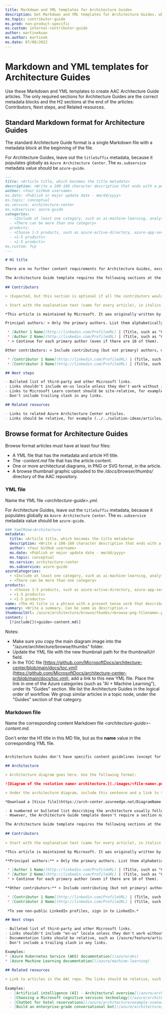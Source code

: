 ```yaml
---
title: Markdown and YML templates for Architecture Guides
description: Get Markdown and YML templates for Architecture Guides, which are articles that don't follow any of the other established AAC templates.
ms.topic: contributor-guide
ms.prod: non-product-specific
ms.custom: internal-contributor-guide
author: martinekuan
ms.author: martinek
ms.date: 07/08/2022
---
```


# Markdown and YML templates for Architecture Guides

Use these Markdown and YML templates to create AAC Architecture Guide articles. The only required sections for Architecture Guides are the correct metadata blocks and the H2 sections at the end of the articles: Contributors, Next steps, and Related resources.

## Standard Markdown format for Architecture Guides

The standard Architecture Guide format is a single Markdown file with a metadata block at the beginning of the file.

For Architecture Guides, leave out the `titleSuffix` metadata, because it populates globally as `Azure Architecture Center`. The `ms.subservice` metadata value should be `azure-guide`.

```markdown
---
title: <Article title, which becomes the title metadata>
description: <Write a 100-160 character description that ends with a period and starts with a verb. This becomes the browse card description.>
author: <Your GitHub username>
ms.date: <Publish or major update date - mm/dd/yyyy>
ms.topic: conceptual
ms.service: architecture-center
ms.subservice: azure-guide
categories:
  - <Include at least one category, such as ai-machine-learning, analytics, compute, containers, databases, devops, hybrid, identity, integration, iot, networking, security, storage, and web>
  - <There can be more than one category>
  products:
  - <Choose 1-5 products, such as azure-active-directory, azure-app-service, azure-arc, azure-cosmos-db, azure-data-factory, azure-data-lake, azure-devops, azure-event-hubs, azure-firewall, azure-functions, azure-hdinsight, azure-iot, azure-sql-database, azure-storage, and azure-virtual-machines. If your product is not included here, inquire with our AAC team.>
  - <1-5 products>
  - <1-5 products>
ms.custom: fcp
---

# H1 title

There are no further content requirements for Architecture Guides, except to include the last few sections at the end, and to follow all general Azure Architecture Center content requirements.

The Architecture Guide template requires the following sections at the end of the article:
  
## Contributors

> (Expected, but this section is optional if all the contributors would prefer to not include it)

> Start with the explanation text (same for every article), in italics. Then include the "Principal authors" list and the "Additional contributors" list (if there are additional contributors) (all in plain text, not italics or bold). Link each contributor's name to the person's LinkedIn profile. After the name, place a pipe symbol ("|") with spaces, and then enter the person's title. We don't include the person's company, MVP status, or links to additional profiles. Implement this format:

*This article is maintained by Microsoft. It was originally written by the following contributors.*

Principal authors: > Only the primary authors. List them alphabetically, by last name. Use this format: Fname Lname. If the article gets rewritten, keep the original authors and add in the new one(s).

 * [Author 1 Name](http://linkedin.com/ProfileURL) | (Title, such as "Cloud Solution Architect")
 * [Author 2 Name](http://linkedin.com/ProfileURL) | (Title, such as "Cloud Solution Architect")
 * > Continue for each primary author (even if there are 10 of them).

Other contributors: > Include contributing (but not primary) authors, major editors (not minor edits), and technical reviewers. List them alphabetically, by last name. Use this format: Fname Lname. It's okay to add in newer contributors.

 * [Contributor 1 Name](http://linkedin.com/ProfileURL) | (Title, such as "Cloud Solution Architect")
 * [Contributor 2 Name](http://linkedin.com/ProfileURL) | (Title, such as "Cloud Solution Architect")

## Next steps

- Bulleted list of third-party and other Microsoft links.
- Links shouldn't include en-us locale unless they don't work without it.
- Links to Microsoft Learn content should be site-relative, for example (/azure/feature/article-name).
- Don't include trailing slash in any links.

## Related resources

- Links to related Azure Architecture Center articles.
- Links should be relative, for example (../../solution-ideas/articles/article-name.yml).

```

## Browse format for Architecture Guides

Browse format articles must have at least four files:

- A YML file that has the metadata and article H1 title.
- The *-content.md* file that has the article content.
- One or more architectural diagrams, in PNG or SVG format, in the article.
- A browse thumbnail graphic uploaded to the */docs/browser/thumbs/* directory of the AAC repository.

### YML file

Name the YML file *\<architecture-guide>.yml*.

For Architecture Guides, leave out the `titleSuffix` metadata, because it populates globally as `Azure Architecture Center`. The `ms.subservice` metadata value should be `azure-guide`.

```yml
### YamlMime:Architecture
metadata:
  title: <Article title, which becomes the title metadata>
  description: <Write a 100-160 character description that ends with a period and starts with a call to action. This becomes the browse card description.>
  author: <Your GitHub username>
  ms.date: <Publish or major update date - mm/dd/yyyy>
  ms.topic: conceptual
  ms.service: architecture-center
  ms.subservice: azure-guide
azureCategories:
  - <Include at least one category, such as ai-machine-learning, analytics, compute, containers, databases, devops, hybrid, identity, integration, iot, networking, security, storage, and web>
  - <There can be more than one category>
products:
  - <Choose 1-5 products, such as azure-active-directory, azure-app-service, azure-arc, azure-cosmos-db, azure-data-factory, azure-data-lake, azure-devops, azure-event-hubs, azure-firewall, azure-functions, azure-hdinsight, azure-iot, azure-sql-database, azure-storage, and azure-virtual-machines. If your product is not included here, inquire with our AAC team.>
  - <1-5 products>
  - <1-5 products>
name: <The H1 title is a phrase with a present tense verb that describes the scenario (no gerunds, "-ing" verbs). Example: "Use Azure monitoring to integrate security components">
summary: <Write a summary. Can be same as description.>
thumbnailUrl: /azure/architecture/browse/thumbs/<browse-png-filename>.png
content: |
  [!include[](<guide>-content.md)]
```

Notes:

* Make sure you copy the main diagram image into the "/azure/architecture/browse/thumbs" folder.
* Update the YML file with the new thumbnail path for the thumbnailUrl field.
* In the TOC file [https://github.com/MicrosoftDocs/architecture-center/blob/main/docs/toc.yml](https://github.com/MicrosoftDocs/architecture-center-pr/blob/main/docs/toc.yml), add a link to this new YML file. Place the link in one of the Azure categories (such as "AI + Machine Learning"), under its "Guides" section. We list the Architecture Guides in the logical order of workflow. We group similar articles in a topic node, under the "Guides" section of that category.

### Markdown file

Name the corresponding content Markdown file *\<architecture-guide>-content.md*.

Don't enter the H1 title in this MD file, but as the **name** value in the corresponding YML file.

```markdown

Architecture Guides don't have specific content guidelines (except for the three sections at the end), but they should fulfill all the general AAC content requirements.

## Architecture

> Architecture diagram goes here. Use the following format:

![Diagram of the <solution name> architecture.](./images/<file-name>.png)

> Under the architecture diagram, include this sentence and a link to the Visio file or the PowerPoint file: 

*Download a [Visio file](https://arch-center.azureedge.net/DiagramName.vsdx) of this architecture.*

- A numbered or bulleted list describing the architecture usually follows the diagram.
- However, the Architecture Guide template doesn't require a section named Architecture, nor a bulleted or numbered list.

The Architecture Guide template requires the following sections at the end of the article:
  
## Contributors
  
> Start with the explanation text (same for every article), in italics. Then include the "Principal authors" list and the "Additional contributors" list (if there are additional contributors). Link each contributor's name to the person's LinkedIn profile. After the name, place a pipe symbol ("|") with spaces, and then enter the person's title. We don't include the person's company, MVP status, or links to additional profiles. Implement this format:

*This article is maintained by Microsoft. It was originally written by the following contributors.*

**Principal authors:** > Only the primary authors. List them alphabetically, by last name. Use this format: Fname Lname. If the article gets rewritten, keep the original authors and add in the new one(s).

 * [Author 1 Name](http://linkedin.com/ProfileURL) | (Title, such as "Cloud Solution Architect")
 * [Author 2 Name](http://linkedin.com/ProfileURL) | (Title, such as "Cloud Solution Architect")
 * > Continue for each primary author (even if there are 10 of them).

**Other contributors:** > Include contributing (but not primary) authors, major editors (not minor edits), and technical reviewers. List them alphabetically, by last name. Use this format: Fname Lname. It's okay to add in newer contributors.

 * [Contributor 1 Name](http://linkedin.com/ProfileURL) | (Title, such as "Cloud Solution Architect")
 * [Contributor 2 Name](http://linkedin.com/ProfileURL) | (Title, such as "Cloud Solution Architect")
  
 *To see non-public LinkedIn profiles, sign in to LinkedIn.*

## Next steps

- Bulleted list of third-party and other Microsoft links.
- Links shouldn't include "en-us" locale unless they don't work without it.
- Documentation links should be relative, such as (/azure/feature/article-name).
- Don't include a trailing slash in any links.

Examples:
* [Azure Kubernetes Service (AKS) documentation](/azure/aks)
* [Azure Machine Learning documentation](/azure/machine-learning)
  
## Related resources

> Link to articles in the AAC repo. The links should be relative, such as (../../solution-ideas/articles/<article-name>.yml).
  
Examples:
  - [Artificial intelligence (AI) - Architectural overview](/azure/architecture/data-guide/big-data/ai-overview)
  - [Choosing a Microsoft cognitive services technology](/azure/architecture/data-guide/technology-choices/cognitive-services)
  - [Chatbot for hotel reservations](/azure/architecture/example-scenario/ai/commerce-chatbot)
  - [Build an enterprise-grade conversational bot](/azure/architecture/reference-architectures/ai/conversational-bot)

```
